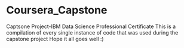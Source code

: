 # Coursera_Capstone
Captsone Project-IBM Data Science Professional Certificate
This is a compilation of every single instance of code that was used during the capstone project 
Hope it all goes well :)
